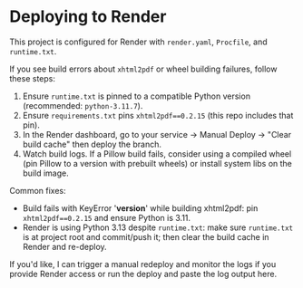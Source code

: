 # Deploying to Render

This project is configured for Render with `render.yaml`, `Procfile`, and `runtime.txt`.

If you see build errors about `xhtml2pdf` or wheel building failures, follow these steps:

1. Ensure `runtime.txt` is pinned to a compatible Python version (recommended: `python-3.11.7`).
2. Ensure `requirements.txt` pins `xhtml2pdf==0.2.15` (this repo includes that pin).
3. In the Render dashboard, go to your service -> Manual Deploy -> "Clear build cache" then deploy the branch.
4. Watch build logs. If a Pillow build fails, consider using a compiled wheel (pin Pillow to a version with prebuilt wheels) or install system libs on the build image.

Common fixes:
- Build fails with KeyError '__version__' while building xhtml2pdf: pin `xhtml2pdf==0.2.15` and ensure Python is 3.11.
- Render is using Python 3.13 despite `runtime.txt`: make sure `runtime.txt` is at project root and commit/push it; then clear the build cache in Render and re-deploy.

If you'd like, I can trigger a manual redeploy and monitor the logs if you provide Render access or run the deploy and paste the log output here.
